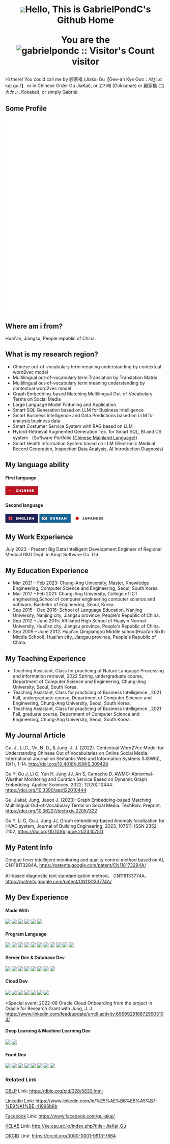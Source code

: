 <h1 align= "center"><img src="https://github.githubassets.com/images/mona-loading-default.gif" width="60"><b>Hello, This is GabrielPondC's Github Home</b><p align="center">You are the <img src="https://profile-counter.deno.dev/gabrielpondc/count.svg" alt="gabrielpondc :: Visitor's Count"width="auto" /> visitor</p>  </h1>

Hi there! You could call me by 顾家楷 (Jiakai Gu【Gee-ah Kye Goo：/dʒiː.ɑ kaɪ ɡuː/】 or in Chinese Order Gu JiaKai), or 고가해 (Gokkahae) or 顧家楷 (コカかい, Kokakai), or simply Gabriel.

## Some Profile

<img align="center" src="/github-metrics.svg" alt="Metrics" width="auto" />

## Where am i from?

Huai'an, Jiangsu, People republic of China.

## What is my research region?

* Chinese out-of-vocabulary term meaning understanding by contextual word2vec model
* Multilingual out-of-vocabulary term Translation by Translation Matrix
* Multilingual out-of-vocabulary term meaning understanding by contextual word2vec model
* Graph Embedding-based Matching Multilingual Out-of-Vocabulary Terms on Social Media
* Large Language Model Fintuning and Application
* Smart SQL Generation based on LLM for Business Intelligence
* Smart Business Intelligence and Data Predictions based on LLM for analysis business data
* Smart Costumer Service System with RAG based on LLM
* Hybrid-Retrieval Augmented Generation Tec. for Smart SQL, BI and CS system （Software Portfolio [[Chinese Mainland Language](https://mp.weixin.qq.com/s/lXPCa5q8HrFdNoGlVerwwQ)])
* Smart Health Information System based on LLM (Electronic Medical Record Generation, Inspection Data Analysis, AI Introduction Diagnosis) 
## My language ability
#### First language
![image](https://github.com/gabrielpondc/gabrielpondc/blob/main/1.png)

#### Second language

![image](https://github.com/gabrielpondc/gabrielpondc/blob/main/English-272f68.png)
![image](https://github.com/gabrielpondc/gabrielpondc/blob/main/Korean-1679A7.png)
![image](https://github.com/gabrielpondc/gabrielpondc/blob/main/Japanese-FFFFFF.png)

## My Work Experience
July 2023 - Present Big Data Intelligent Development Engineer of Regional Medical R&D Dept. in Kingt Software Co. Ltd.
## My Education Experience

* Mar 2021 – Feb 2023: Chung-Ang University, Master, Knowledge Engineering, Computer Science and Engineering, Seoul, South Korea
* Mar 2017 – Feb 2021: Chung-Ang University, College of ICT engineering,School of computer engineering computer science and software, Bachelor of Engineering, Seoul, Korea
* Sep 2015 – Dec 2016: School of Language Education, Nanjing University, Nanjing city, Jiangsu province, People's Republic of China.
* Sep 2012 – June 2015: Affiliated High School of Huaiyin Normal University, Huai'an city, Jiangsu province, People's Republic of China.
* Sep 2009 – June 2012: Huai'an Qingjiangpu Middle school(Huai‘an Sixth Middle School), Huai'an city, Jiangsu province, People's Republic of China.

## My Teaching Experience

* Teaching Assistant, Class for practicing of Nature Language Processing and information retrieval, 2022 Spring, undergraduate course, Department of Computer Science and Engineering, Chung-Ang University, Seoul, South Korea.
* Teaching Assistant, Class for practicing of Business Intelligence , 2021 Fall, undergraduate course, Department of Computer Science and Engineering, Chung-Ang University, Seoul, South Korea.
* Teaching Assistant, Class for practicing of Business Intelligence , 2021 Fall, graduate course, Department of Computer Science and Engineering, Chung-Ang University, Seoul, South Korea.

## My Journal Article 
Gu, J., Li,G., Vo, N. D., & Jung, J. J. (2022). Contextual Word2Vec Model for Understanding Chinese Out of Vocabularies on Online Social Media. International Journal on Semantic Web and Information Systems (IJSWIS), 18(1), 1-14. http://doi.org/10.4018/IJSWIS.309428

Gu Y, Gu J, Li G, Yun H, Jung JJ, An S, Camacho D. AWMC: Abnormal-Weather Monitoring and Curation Service Based on Dynamic Graph Embedding. Applied Sciences. 2022; 12(20):10444. https://doi.org/10.3390/app122010444

Gu, Jiakai; Jung, Jason J. (2023): Graph Embedding-based Matching Multilingual Out-of-Vocabulary Terms on Social Media. TechRxiv. Preprint. https://doi.org/10.36227/techrxiv.22057322

Gu Y, Li G, Gu J, Jung JJ, Graph embedding-based Anomaly localization for HVAC system, Journal of Building Engineering, 2023, 107511; ISSN 2352-7102, https://doi.org/10.1016/j.jobe.2023.107511.

## My Patent Info
Dengue fever intelligent monitoring and quality control method based on AI, CN118173284A, https://patents.google.com/patent/CN118173284A/

AI-based diagnostic text standardization method， CN118133774A， https://patents.google.com/patent/CN118133774A/
## My Dev Experience

#### Made With
<img src="https://img.shields.io/badge/Jupyter-F37626?style=for-the-badge&logo=Jupyter&logoColor=white"> <img src="https://img.shields.io/badge/Visual%20Studio%20Code-007ACC?style=for-the-badge&logo=Visual%20Studio%20Code&logoColor=white"> <img src="https://img.shields.io/badge/JetBrains-000000?style=for-the-badge&logo=jetBrains&logoColor=white"> <img src="https://img.shields.io/badge/Android%20Studio-3DDC84?style=for-the-badge&logo=Android%20Studio&logoColor=white"> <img src="https://img.shields.io/badge/Vim-019733?style=for-the-badge&logo=Vim&logoColor=white"> <img src="https://img.shields.io/badge/Wireshark-1679A7?style=for-the-badge&logo=Wireshark&logoColor=white">

#### Program Language
<img src="https://img.shields.io/badge/LaTeX-008080?style=for-the-badge&logo=LaTeX&logoColor=white"> <img src="https://img.shields.io/badge/JavaScript-F7DF1E?style=for-the-badge&logo=JavaScript&logoColor=black"> <img src="https://img.shields.io/badge/HTML5-E34F26?style=for-the-badge&logo=html5&logoColor=white"> <img src="https://img.shields.io/badge/HTML-239120?style=for-the-badge&logo=html5&logoColor=white"> <img src="https://img.shields.io/badge/Python-3776AB?style=for-the-badge&logo=python&logoColor=white"> <img src="https://img.shields.io/badge/C-00599C?style=for-the-badge&logo=c&logoColor=white"> <img src="https://img.shields.io/badge/C%2B%2B-00599C?style=for-the-badge&logo=c%2B%2B&logoColor=white"> <img src="https://img.shields.io/badge/Java-ED8B00?style=for-the-badge&logo=java&logoColor=white"> <img src="https://img.shields.io/badge/PHP-777BB4?style=for-the-badge&logo=php&logoColor=white"> <img src="https://img.shields.io/badge/Shell_Script-121011?style=for-the-badge&logo=gnu-bash&logoColor=white"> <img src="https://img.shields.io/badge/Markdown-000000?style=for-the-badge&logo=markdown&logoColor=white">

#### Server Dev & Database Dev
<img src="https://img.shields.io/badge/Ubuntu-E95420?style=for-the-badge&logo=ubuntu&logoColor=white"> <img src="https://img.shields.io/badge/Windows%20Server-0078D6?style=for-the-badge&logo=Windows%20server&logoColor=white"> <img src="https://img.shields.io/badge/Docker-2496ED?style=for-the-badge&logo=docker&logoColor=white"> <img src="https://img.shields.io/badge/Linux-FCC624?style=for-the-badge&logo=linux&logoColor=black"> <img src="https://img.shields.io/badge/MySQL-4479A1?style=for-the-badge&logo=MySQL&logoColor=white"> <img src="https://img.shields.io/badge/SQLite-07405E?style=for-the-badge&logo=sqlite&logoColor=white"> <img src="https://img.shields.io/badge/Apache-D22128?style=for-the-badge&logo=Apache&logoColor=white"> <img src="https://img.shields.io/badge/Redis-DC382D?style=for-the-badge&logo=Redis&logoColor=white">

#### Cloud Dev
<img src="https://img.shields.io/badge/Google_Cloud-4285F4?style=for-the-badge&logo=google-cloud&logoColor=white"> <img src="https://img.shields.io/badge/Amazon_AWS-232F3E?style=for-the-badge&logo=amazon-aws&logoColor=white"> <img src="https://img.shields.io/badge/Microsoft_Azure-0089D6?style=for-the-badge&logo=microsoft-azure&logoColor=white"> <img src="https://img.shields.io/badge/Oracle Instance-F80000?style=for-the-badge&logo=oracle&logoColor=white"> <img src="https://img.shields.io/badge/Baidu%20Cloud-2b32d8?style=for-the-badge&logo=Baidu&logoColor=white"> <img src="https://img.shields.io/badge/Alibaba%20Cloud-FF6A00?style=for-the-badge&logo=Alibaba%20Cloud&logoColor=white"> <img src="https://img.shields.io/badge/Tencent%20Cloud-59bacc?style=for-the-badge&logo=iCloud&logoColor=white">

*Special event: 2022-08 Oracle Cloud Onboarding from the project in Oracle for Research Grant with Jung, J. J. https://www.linkedin.com/feed/update/urn:li:activity:6969929168729903104/

#### Deep Learning & Machine Learning  Dev
<img src="https://img.shields.io/badge/Tensorflow-FF6F00?style=for-the-badge&logo=TensorFlow&logoColor=white"> <img src="https://img.shields.io/badge/PyTorch-EE4C2C?style=for-the-badge&logo=PyTorch&logoColor=white">

#### Front Dev
<img src="https://img.shields.io/badge/Vue.js-35495E?style=for-the-badge&logo=vue.js&logoColor=4FC08D"> <img src="https://img.shields.io/badge/React_Native-20232A?style=for-the-badge&logo=react&logoColor=61DAFB"> <img src="https://img.shields.io/badge/Bootstrap-563D7C?style=for-the-badge&logo=bootstrap&logoColor=white"> <img src="https://img.shields.io/badge/Flutter-02569B?style=for-the-badge&logo=flutter&logoColor=white"> <img src="https://img.shields.io/badge/Node.js-43853D?style=for-the-badge&logo=node.js&logoColor=white"> <img src="https://img.shields.io/badge/Apache%20Echarts-AA344D?style=for-the-badge&logo=Apache%20Echarts&logoColor=white"> <img src="https://img.shields.io/badge/WordPress-21759B?style=for-the-badge&logo=WordPress&logoColor=white"> <img src="https://img.shields.io/badge/Kakao%20Map-FFCD00?style=for-the-badge&logo=KakaoTalk&logoColor=white">

### Related Link

[DBLP](https://dblp.org/pid/328/5833.html)  Link: https://dblp.org/pid/328/5833.html

[Linkedin](https://www.linkedin.com/in/%E5%AE%B6%E6%A5%B7-%E9%A1%BE-41896b8b) Link: https://www.linkedin.com/in/%E5%AE%B6%E6%A5%B7-%E9%A1%BE-41896b8b

[Facebook](https://www.facebook.com/gujiakai/) Link: https://www.facebook.com/gujiakai/

[KELAB](http://ke.cau.ac.kr/index.php?title=JiaKai_Gu) Link: http://ke.cau.ac.kr/index.php?title=JiaKai_Gu

[ORCID](https://orcid.org/0000-0001-9913-7864) Link: https://orcid.org/0000-0001-9913-7864

